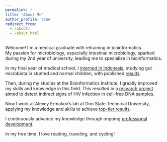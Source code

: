 ```yaml
---
permalink: /
title: "About Me"
author_profile: true
redirect_from: 
  - /about/
  - /about.html
---
```


Welcome! I'm a medical graduate with retraining in bioinformatics.<br>
My passion for microbiology, especially intestinal microbiology, sparked during my 2nd year of university, leading me to specialize in bioinformatics.<br>

In my final year of medical school, I [interned in Indonesia](https://iliapopov17.github.io/portfolio/portfolio-1/), studying gut microbiota in stunted and normal children, with published [results](https://journals.plos.org/plosone/article?id=10.1371/journal.pone.0299349).<br>

Then, during my studies at the Bioinformatics Institute, I greatly improved my skills and knowledge in this field. This resulted in a [research project](https://github.com/iliapopov17/The-shadow-of-HIV) aimed to detect indirect signs of HIV infection in cell-free DNA samples.<br>

Now I work at Alexey Ermakov’s lab at Don State Technical University, applying my knowledge and skills to achieve [top-tier results](https://github.com/PopovIILab).<br>

I continuously advance my knowledge through ongoing [professional development](https://iliapopov17.github.io/cpds/).<br>

In my free time, I love reading, traveling, and cycling!